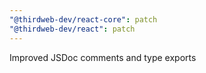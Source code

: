 ```yaml
---
"@thirdweb-dev/react-core": patch
"@thirdweb-dev/react": patch
---
```


Improved JSDoc comments and type exports

